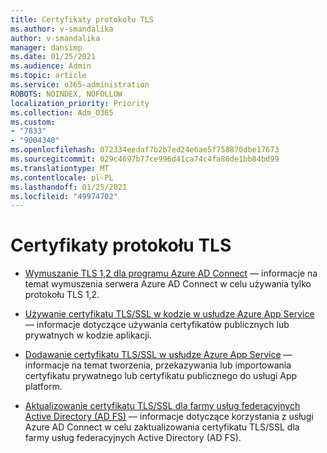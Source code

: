 ```yaml
---
title: Certyfikaty protokołu TLS
ms.author: v-smandalika
author: v-smandalika
manager: dansimp
ms.date: 01/25/2021
ms.audience: Admin
ms.topic: article
ms.service: o365-administration
ROBOTS: NOINDEX, NOFOLLOW
localization_priority: Priority
ms.collection: Adm_O365
ms.custom:
- "7833"
- "9004340"
ms.openlocfilehash: 072334eedaf7b2b7ed24e6ae5f758870dbe17673
ms.sourcegitcommit: 029c4697b77ce996d41ca74c4fa86de1bb84bd99
ms.translationtype: MT
ms.contentlocale: pl-PL
ms.lasthandoff: 01/25/2021
ms.locfileid: "49974702"
---
```

# <a name="tls-certificates"></a>Certyfikaty protokołu TLS

- [Wymuszanie TLS 1,2 dla programu Azure AD Connect](https://docs.microsoft.com/azure/active-directory/hybrid/reference-connect-tls-enforcement)  — informacje na temat wymuszenia serwera Azure AD Connect w celu używania tylko protokołu TLS 1,2.

- [Używanie certyfikatu TLS/SSL w kodzie w usłudze Azure App Service](https://docs.microsoft.com/azure/app-service/configure-ssl-certificate-in-code)  — informacje dotyczące używania certyfikatów publicznych lub prywatnych w kodzie aplikacji.

- [Dodawanie certyfikatu TLS/SSL w usłudze Azure App Service](https://docs.microsoft.com/azure/app-service/configure-ssl-certificate)  — informacje na temat tworzenia, przekazywania lub importowania certyfikatu prywatnego lub certyfikatu publicznego do usługi App platform.

- [Aktualizowanie certyfikatu TLS/SSL dla farmy usług federacyjnych Active Directory (AD FS)](https://docs.microsoft.com/azure/active-directory/hybrid/how-to-connect-fed-ssl-update)  — informacje dotyczące korzystania z usługi Azure AD Connect w celu zaktualizowania certyfikatu TLS/SSL dla farmy usług federacyjnych Active Directory (AD FS).

